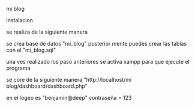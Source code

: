 mi blog 

instalacion 

se realiza de la siguiente manera

se crea base de datos "mi_blog"
posterior mente puedes crear las tablas con el "mi_blog.sql"


una ves realizado los paso anteriores se activa xampp para que ejecute el programa 

se core de la siguiente manera "http://localhost/mi blog/dashboard/dashboard.php"

en el logeo es "benjamin@deep" contraseña = 123 

